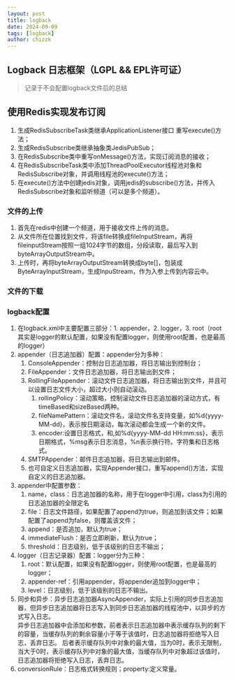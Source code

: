```yaml
---
layout: post
title: logback
date: 2024-09-09
tags: [logback]
author: chizzk
---
```


## Logback 日志框架（LGPL && EPL许可证）
> 记录于不会配置logback文件后的总结
## 使用Redis实现发布订阅
1. 生成RedisSubscribeTask类继承ApplicationListener接口 重写execute()方法；
2. 生成RedisSubscribe类继承抽象类JedisPubSub；
3. 在RedisSubscribe类中重写onMessage()方法，实现订阅消息的接收；
3. 在RedisSubscribeTask类中添加ThreadPoolExecutor线程池对象和RedisSubscribe对象，并调用线程池的execute()方法；
4. 在execute()方法中创建jedis对象，调用jedis的subscribe()方法，并传入RedisSubscribe对象和监听频道（可以是多个频道）。

### 文件的上传
1. 首先在redis中创建一个频道，用于接收文件上传的消息。
2. 从文件所在位置找到文件，将该file转换成fileInputStream，再将fileinputStream按照一组1024字节的数组，分段读取，最后写入到byteArrayOutputStream中。
3. 上传时，再将byteArrayOutputStream转换成byte[]，包装成ByteArrayInputStream，生成InpuStream，作为入参上传到内容云中。

### 文件的下载
### logback配置
1. 在logback.xml中主要配置三部分：1. appender，2. logger，3. root（root其实是logger的默认配置，如果没有配置logger，则使用root配置，也是最高的logger）
2. appender（日志追加器）配置：appender分为多种：<br>
   1. ConsoleAppender：控制台日志追加器，将日志输出到控制台；<br>
   2. FileAppender：文件日志追加器，将日志输出到文件；<br>
   3. RollingFileAppender：滚动文件日志追加器，将日志输出到文件，并且可以设置日志文件大小，超过大小则自动滚动。<br>
      1. rollingPolicy：滚动策略，控制滚动文件日志追加器的滚动方式，有timeBased和sizeBased两种。<br>
      2. fileNamePattern：滚动文件名，滚动文件名支持变量，如%d{yyyy-MM-dd}，表示按日期滚动，每次滚动都会生成一个新的文件。
      3. encoder:设置日志格式，<charset>和<pattern>,如%d{yyyy-MM-dd HH:mm:ss}，表示日期格式，%msg表示日志消息，%n表示换行符。字符集和日志格式。
   4. SMTPAppender：邮件日志追加器，将日志输出到邮件。 <br>
   5. 也可自定义日志追加器，实现Appender接口，重写append()方法，实现自定义的日志追加器。
3. appender中配置参数：<br>
   1. name，class：日志追加器的名称，用于在logger中引用，class为引用的日志追加器的全限定名<br>
   2. file：日志文件路径，如果配置了append为true，则追加到该文件；如果配置了append为false，则覆盖该文件；<br>
   3. append：是否追加，默认为true；<br>
   4. immediateFlush：是否立即刷新，默认为true；<br>
   5. threshold：日志级别，低于该级别的日志不输出；
4. logger（日志记录器）配置：logger分为三种：<br>
   1. root：默认配置，如果没有配置logger，则使用root配置，也是最高的logger；<br>
   2. appender-ref：引用appender，将appender追加到logger中；<br>
   3. level：日志级别，低于该级别的日志不输出。
5. 同步和异步：异步日志追加器AsyncAppender，实际上引用的同步日志追加器，但异步日志追加器将日志写入到同步日志追加器的线程池中，以异步的方式写入日志。<br>
   异步日志追加器中会添加<discardingThreshold>和<queueSize>参数，前者表示日志追加器中表示缓存队列的剩下的容量，当缓存队列的剩余容量小于等于该值时，日志追加器将拒绝写入日志，丢弃日志。
   后者表示缓存队列中对象的最大值，当为0时，表示无限制，当大于0时，表示缓存队列中对象的最大值，当缓存队列中对象超过该值时，日志追加器将拒绝写入日志，丢弃日志。
6. conversionRule：日志格式转换规则；property:定义常量。